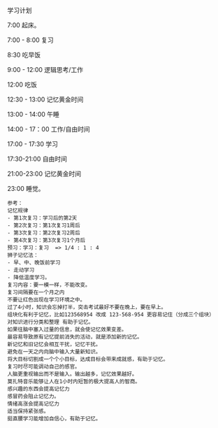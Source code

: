 学习计划

7:00 起床。

7:00 - 8:00  复习 

8:30 吃早饭

9:00 - 12:00   逻辑思考/工作

12:00  吃饭

12:30 - 13:00   记忆黄金时间

13:00 - 14:00 午睡

14:00 - 17：00    工作/自由时间

17:00 - 17:30  学习

17:30-21:00  自由时间

21:00-23:00 记忆黄金时间

23:00 睡觉。









```
参考：
记忆规律
- 第1次复习：学习后的第2天
- 第2次复习：第1次复习1周后
- 第3次复习：第2次复习2周后
- 第4次复习：第3次复习1个月后
预习：学习：复习  => 1/4 : 1 : 4
狮子记忆法：
- 早、中、晚饭前学习  
- 走动学习
- 降低温度学习。
复习内容：要一模一样，不能改变。
复习间隔要在一个月之内
不要让红色出现在学习环境之中。
过了4小时，知识会忘掉打半，突击考试最好不要在晚上，要在早上。
组块化有利于记忆，比如123568954 改成 123-568-954 更容易记住（分成三个组块） 
对知识进行分类和整理 有助于记忆。
如果往脑中塞入过量的信息，就会使记忆效果变差。
最容易导致原有记忆提前消失的活动，就是添加新的记忆。
新记忆和旧记忆会相互干扰，记忆干扰。
避免在一天之内向脑中输入大量新知识。
将大目标切割成一个个小目标，达成目标会带来成就感，有助于记忆。
复习时尽可能调动自己的感官。
人脑更重视输出而不是输入。输出越多，记忆效果越好。
莫扎特音乐能够让人在1小时内短暂的极大提高人的智商。
感兴趣的东西会提高记忆力
感冒药会阻止记忆力。
情绪高涨会提高记忆力
适当保持紧张感。
挺直腰学习能增加自信心，有助于记忆。
```












